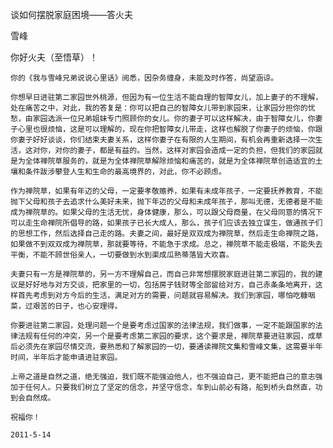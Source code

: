 谈如何摆脱家庭困境——答火夫

雪峰


你好火夫（至悟草）！

    你的《我与雪峰兄弟说说心里话》阅悉，因杂务缠身，未能及时作答，尚望涵谅。

    你想早日进驻第二家园世外桃源，但因为有一位生活不能自理的智障女儿，加上妻子的不理解，处在痛苦之中，对此，我的答复是：你可以把自己的智障女儿带到家园来，让家园分担你的忧愁，由家园选派一位兄弟姐妹专门照顾你的女儿。你的妻子可以这样解决，由于智障女儿，你妻子心里也很烦恼，这是可以理解的，现在你把智障女儿带走，这样也解脱了你妻子的烦恼，你跟你妻子好好谈谈，你们结束夫妻关系，这样你妻子在有限的人生期间，有机会再重新选择一次生活，这对你，对你的妻子，都是有益的。当然，这样对家园会造成一定的负担，但我们的家园就是为全体禅院草服务的，就是为全体禅院草解除烦恼和痛苦的，就是为全体禅院草创造适宜的土壤和条件跋涉攀登人生和生命的最高境界的，对此，你不必顾虑。

    作为禅院草，如果有年迈的父母，一定要孝敬赡养，如果有未成年孩子，一定要抚养教育，不能抛下父母和孩子去追求什么美好未来，抛下年迈的父母和未成年孩子，那叫无德，无德者是不能成为禅院草的。如果父母的生活无忧，身体健康，那么，可以跟父母商量，在父母同意的情况下可以走生命禅院所倡导的路，如果孩子已长大成人，那么，孩子们应该去独立谋生，做通孩子们的思想工作，然后选择自己走的路。夫妻之间，最好是双双成为禅院草，然后走生命禅院之路，如果做不到双双成为禅院草，那就要等待，不能急于求成。总之，禅院草不能走极端，不能失去平衡，不能不顾世俗亲人，一切要做到水到渠成瓜熟蒂落皆大欢喜。

    夫妻只有一方是禅院草的，另一方不理解自己，而自己非常想摆脱家庭进驻第二家园的，我的建议是好好地与对方交谈，把家里的一切，包括房子钱财等全部留给对方，自己赤条条地离开，这样首先考虑到对方今后的生活，满足对方的需要，问题就容易解决。我们到家园，哪怕吃糠咽菜，过艰苦的日子，也心安理得。

    你要进驻第二家园，处理问题一个是要考虑过国家的法律法规，我们做事，一定不能跟国家的法律法规有任何的冲突，另一个是要考虑第二家园的要求，这个要求是，禅院草要进驻家园，成草后必须先在家园尽情交流，要熟悉和了解家园的一切，要通读禅院文集和雪峰文集，这需要半年时间，半年后才能申请进驻家园。

    上帝之道是自然之道，绝无强迫，我们既不能强迫他人，也不强迫自己，更不能把自己的意志强加于任何人。只要我们树立了坚定的信念，并坚守信念，车到山前必有路，船到桥头自然直，功到会自然成。

    祝福你！

    2011-5-14



